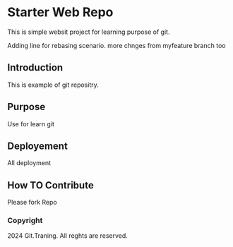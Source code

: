 # Starter Web Repo

This is simple websit project for learning purpose of git.

Adding line for rebasing scenario.
more chnges from myfeature branch too

## Introduction

This is example of git repositry.

## Purpose
Use for learn git

## Deployement
All deployment
## How TO Contribute
Please fork Repo
### Copyright

2024 Git.Traning. All reghts are reserved.